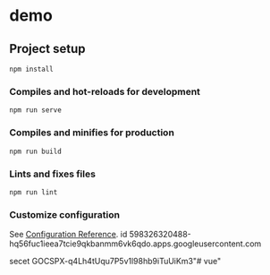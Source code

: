 # demo

## Project setup
```
npm install
```

### Compiles and hot-reloads for development
```
npm run serve
```

### Compiles and minifies for production
```
npm run build
```

### Lints and fixes files
```
npm run lint
```

### Customize configuration
See [Configuration Reference](https://cli.vuejs.org/config/).
id
598326320488-hq56fuc1ieea7tcie9qkbanmm6vk6qdo.apps.googleusercontent.com

secet
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"# vue" 
